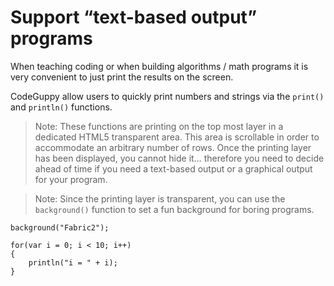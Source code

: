 # Support “text-based output” programs

When teaching coding or when building algorithms / math programs it is very convenient to just print the results on the screen.

CodeGuppy allow users to quickly print numbers and strings via the `print()` and `println()` functions.

> Note: These functions are printing on the top most layer in a dedicated HTML5 transparent area. This area is scrollable in order to accommodate an arbitrary number of rows. Once the printing layer has been displayed, you cannot hide it… therefore you need to decide ahead of time if you need a text-based output or a graphical output for your program.

> Note: Since the printing layer is transparent, you can use the `background()` function to set a fun background for boring programs.

```
background("Fabric2");

for(var i = 0; i < 10; i++)
{
    println("i = " + i);
}
```
